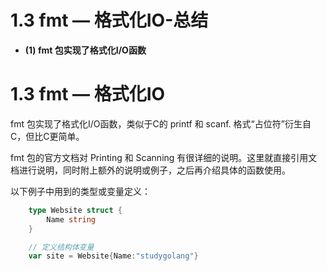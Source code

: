 # 1.3 fmt — 格式化IO-总结

- **(1) fmt 包实现了格式化I/O函数**

# 1.3 fmt — 格式化IO

fmt 包实现了格式化I/O函数，类似于C的 printf 和 scanf. 格式“占位符”衍生自C，但比C更简单。

fmt 包的官方文档对 Printing 和 Scanning 有很详细的说明。这里就直接引用文档进行说明，同时附上额外的说明或例子，之后再介绍具体的函数使用。

以下例子中用到的类型或变量定义：

```go
    type Website struct {
        Name string
    }

    // 定义结构体变量
    var site = Website{Name:"studygolang"}
```
